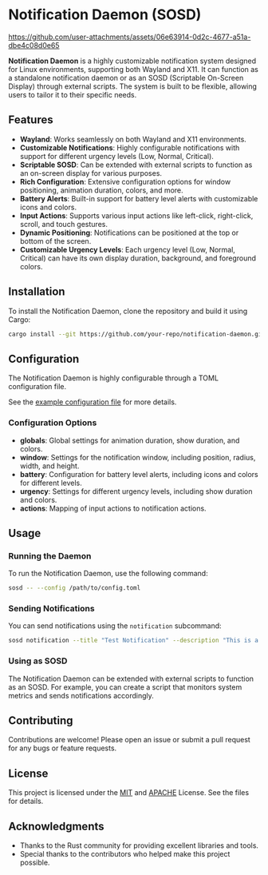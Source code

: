 # Notification Daemon (SOSD)

https://github.com/user-attachments/assets/06e63914-0d2c-4677-a51a-dbe4c08d0e65

**Notification Daemon** is a highly customizable notification system designed for Linux environments, supporting both Wayland and X11. It can function as a standalone notification daemon or as an SOSD (Scriptable On-Screen Display) through external scripts. The system is built to be flexible, allowing users to tailor it to their specific needs.

## Features

- **Wayland**: Works seamlessly on both Wayland and X11 environments.
- **Customizable Notifications**: Highly configurable notifications with support for different urgency levels (Low, Normal, Critical).
- **Scriptable SOSD**: Can be extended with external scripts to function as an on-screen display for various purposes.
- **Rich Configuration**: Extensive configuration options for window positioning, animation duration, colors, and more.
- **Battery Alerts**: Built-in support for battery level alerts with customizable icons and colors.
- **Input Actions**: Supports various input actions like left-click, right-click, scroll, and touch gestures.
- **Dynamic Positioning**: Notifications can be positioned at the top or bottom of the screen.
- **Customizable Urgency Levels**: Each urgency level (Low, Normal, Critical) can have its own display duration, background, and foreground colors.

## Installation

To install the Notification Daemon, clone the repository and build it using Cargo:

```bash
cargo install --git https://github.com/your-repo/notification-daemon.git
```

## Configuration

The Notification Daemon is highly configurable through a TOML configuration file.

See the [example configuration file](./sosd.example.toml) for more details.

### Configuration Options

- **globals**: Global settings for animation duration, show duration, and colors.
- **window**: Settings for the notification window, including position, radius, width, and height.
- **battery**: Configuration for battery level alerts, including icons and colors for different levels.
- **urgency**: Settings for different urgency levels, including show duration and colors.
- **actions**: Mapping of input actions to notification actions.

## Usage

### Running the Daemon

To run the Notification Daemon, use the following command:

```bash
sosd -- --config /path/to/config.toml
```

### Sending Notifications

You can send notifications using the `notification` subcommand:

```bash
sosd notification --title "Test Notification" --description "This is a test notification" --urgency Normal
```

### Using as SOSD

The Notification Daemon can be extended with external scripts to function as an SOSD. For example, you can create a script that monitors system metrics and sends notifications accordingly.

## Contributing

Contributions are welcome! Please open an issue or submit a pull request for any bugs or feature requests.

## License

This project is licensed under the [MIT](./LICENSE-MIT) and [APACHE](./LICENSE-APACHE) License. See the files for details.

## Acknowledgments

- Thanks to the Rust community for providing excellent libraries and tools.
- Special thanks to the contributors who helped make this project possible.
